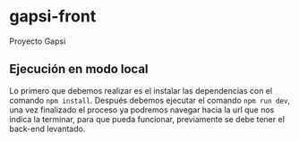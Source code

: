 # gapsi-front
Proyecto Gapsi

## Ejecución en modo local
Lo primero que debemos realizar es el instalar las dependencias con el comando `npm install`. Después debemos ejecutar el comando `npm run dev`, una vez finalizado el proceso ya podremos navegar hacia la url que nos indica la terminar, para que pueda funcionar, previamente se debe tener el back-end levantado.